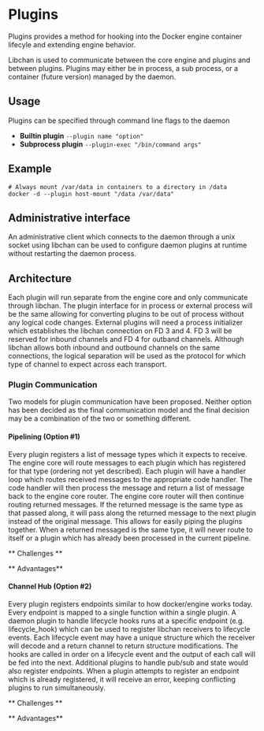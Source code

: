 # Plugins

Plugins provides a method for hooking into the Docker engine container lifecyle and extending engine behavior.

Libchan is used to communicate between the core engine and plugins and between plugins.  Plugins may either be in process, a sub process, or a container (future version) managed by the daemon.

## Usage

Plugins can be specified through command line flags to the daemon

- **Builtin plugin** `--plugin name "option"`
- **Subprocess plugin** `--plugin-exec "/bin/command args"`

## Example

~~~~
# Always mount /var/data in containers to a directory in /data
docker -d --plugin host-mount "/data /var/data"
~~~~

## Administrative interface
An administrative client which connects to the daemon through a unix socket using libchan can be used to configure daemon plugins at runtime without restarting the daemon process.

## Architecture
Each plugin will run separate from the engine core and only communicate through libchan.  The plugin interface for in process or external process will be the same allowing for converting plugins to be out of process without any logical code changes.  External plugins will need a process initializer which establishes the libchan connection on FD 3 and 4.  FD 3 will be reserved for inbound channels and FD 4 for outband channels.  Although libchan allows both inbound and outbound channels on the same connections, the logical separation will be used as the protocol for which type of channel to expect across each transport.

### Plugin Communication
Two models for plugin communication have been proposed.  Neither option has been decided as the final communication model and the final decision may be a combination of the two or something different.  

#### Pipelining (Option #1)
Every plugin registers a list of message types which it expects to receive.  The engine core will route messages to each plugin which has registered for that type (ordering not yet described).  Each plugin will have a handler loop which routes received messages to the appropriate code handler.  The code handler will then process the message and return a list of message back to the engine core router.  The engine core router will then continue routing returned messages.  If the returned message is the same type as that passed along, it will pass along the returned message to the next plugin instead of the original message.  This allows for easily piping the plugins together.  When a returned messaged is the same type, it will never route to itself or a plugin which has already been processed in the current pipeline.

** Challenges **

** Advantages**

#### Channel Hub (Option #2)
Every plugin registers endpoints similar to how docker/engine works today.  Every endpoint is mapped to a single function within a single plugin.  A daemon plugin to handle lifecycle hooks runs at a specific endpoint (e.g. lifecycle_hook) which can be used to register libchan receivers to lifecycle events.  Each lifecycle event may have a unique structure which the receiver will decode and a return channel to return structure modifications.  The hooks are called in order on a lifecycle event and the output of each call will be fed into the next.  Additional plugins to handle pub/sub and state would also register endpoints.  When a plugin attempts to register an endpoint which is already registered, it will receive an error, keeping conflicting plugins to run simultaneously.

** Challenges **

** Advantages**